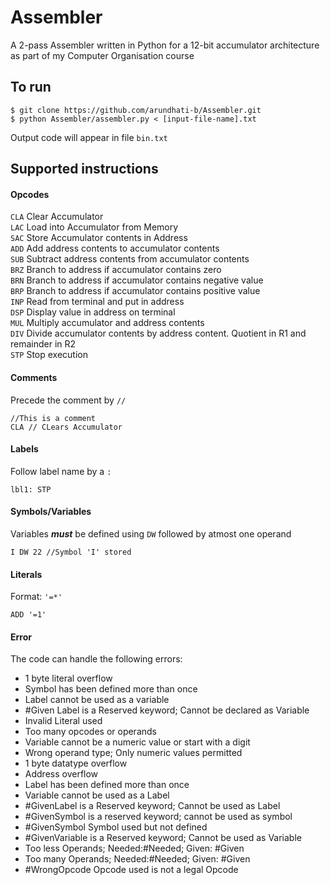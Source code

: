 # Assembler
A 2-pass Assembler written in Python for a 12-bit accumulator architecture as part of my Computer Organisation course

## To run
```
$ git clone https://github.com/arundhati-b/Assembler.git
$ python Assembler/assembler.py < [input-file-name].txt
```
Output code will appear in file `bin.txt`

## Supported instructions

#### Opcodes
`CLA` Clear Accumulator  
`LAC` Load into Accumulator from Memory  
`SAC` Store Accumulator contents in Address  
`ADD` Add address contents to accumulator contents  
`SUB` Subtract address contents from accumulator contents  
`BRZ` Branch to address if accumulator contains zero  
`BRN` Branch to address if accumulator contains negative value  
`BRP` Branch to address if accumulator contains positive value  
`INP` Read from terminal and put in address  
`DSP` Display value in address on terminal  
`MUL` Multiply accumulator and address contents  
`DIV` Divide accumulator contents by address content. Quotient in R1 and remainder in R2  
`STP` Stop execution  

#### Comments
Precede the comment by `//`
```
//This is a comment
CLA // CLears Accumulator
```

#### Labels
Follow label name by a `:`
```
lbl1: STP
```

#### Symbols/Variables
Variables ***must*** be defined using `DW` followed by atmost one operand
```
I DW 22 //Symbol 'I' stored
```

#### Literals
Format: `'=*'`
```
ADD '=1'
```
#### Error
The code can handle the following errors:  

  * 1 byte literal overflow  
  * Symbol has been defined more than once  
  * Label cannot be used as a variable  
  * #Given Label is a Reserved keyword; Cannot be declared as Variable  
  * Invalid Literal used  
  * Too many opcodes or operands  
  * Variable cannot be a numeric value or start with a digit  
  * Wrong operand type; Only numeric values permitted  
  * 1 byte datatype overflow  
  * Address overflow  
  * Label has been defined more than once  
  * Variable cannot be used as a Label  
  * #GivenLabel is a Reserved keyword; Cannot be used as Label  
  * #GivenSymbol is a reserved keyword; cannot be used as symbol  
  * #GivenSymbol Symbol used but not defined  
  * #GivenVariable is a Reserved keyword; Cannot be used as Variable  
  * Too less Operands; Needed:#Needed; Given: #Given  
  * Too many Operands; Needed:#Needed; Given: #Given  
  * #WrongOpcode Opcode used is not a legal Opcode  


